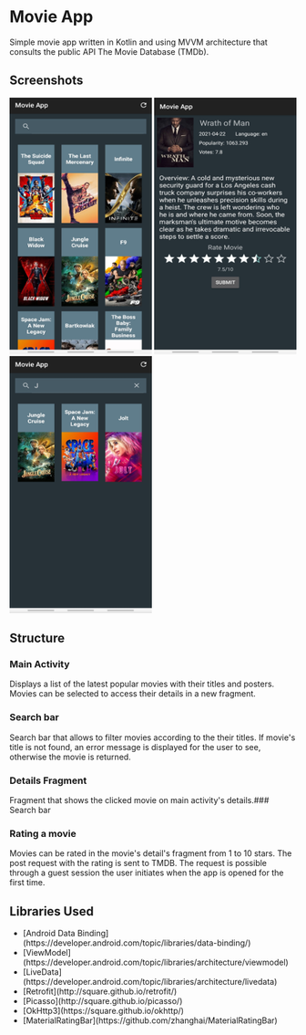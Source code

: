# Movie App
Simple movie app written in Kotlin and using MVVM architecture that consults the public API The Movie Database (TMDb).

## Screenshots
<p float="left">
<img src="https://github.com/micaelagimenez/KotlinMovieApp/blob/main/screenshots/RecyclerView.jpg" width="250" height="450">
<img src="https://github.com/micaelagimenez/KotlinMovieApp/blob/main/screenshots/Detail.jpg" width="250" height="450">
<img src="https://github.com/micaelagimenez/KotlinMovieApp/blob/main/screenshots/Search.jpg" width="250" height="450">
</p>

## Structure
### Main Activity
Displays a list of the latest popular movies with their titles and posters. Movies can be selected to access their details in a new fragment.
### Search bar
Search bar that allows to filter movies according to the their titles. If movie's title is not found, an error message is displayed for the user to see, otherwise the movie is returned.
### Details Fragment
Fragment that shows the clicked movie on main activity's details.### Search bar
### Rating a movie
Movies can be rated in the movie's detail's fragment from 1 to 10 stars. The post request with the rating is sent to TMDB. The request is possible through a guest session the user initiates when the app is opened for the first time.

 ## Libraries Used
 <ul>
 <li>[Android Data Binding](https://developer.android.com/topic/libraries/data-binding/)</li> <li>[ViewModel](https://developer.android.com/topic/libraries/architecture/viewmodel)</li>
<li>[LiveData](https://developer.android.com/topic/libraries/architecture/livedata)</li>
<li>[Retrofit](http://square.github.io/retrofit/)</li>
<li>[Picasso](http://square.github.io/picasso/)</li>
 <li>[OkHttp3](https://square.github.io/okhttp/) </li> <li>[MaterialRatingBar](https://github.com/zhanghai/MaterialRatingBar)</li>
 </ul>
